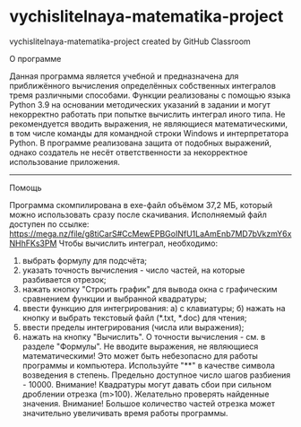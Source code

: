 # vychislitelnaya-matematika-project
vychislitelnaya-matematika-project created by GitHub Classroom


О программе

Данная программа является учебной и предназначена для приближённого вычисления определённых собственных интегралов тремя различными способами.
Функции реализованы с помощью языка Python 3.9 на основании методических указаний в задании и могут некорректно работать при попытке вычислить интеграл иного типа.
Не рекомендуется вводить выражения, не являющиеся математическими, в том числе команды для командной строки Windows и интерпретатора Python.
В программе реализована защита от подобных выражений, однако создатель не несёт ответственности за некорректное использование приложения.

_____________
Помощь

Программа скомпилирована в exe-файл объёмом 37,2 МБ, который можно использовать сразу после скачивания.
Исполняемый файл доступен по ссылке: https://mega.nz/file/g8tiCarS#CcMewEPBGoINfU1LaAmEnb7MD7bVkzmY6xNHhFKs3PM
Чтобы вычислить интеграл, необходимо:
1) выбрать формулу для подсчёта;
2) указать точность вычисления - число частей, на которые разбивается отрезок;
3) нажать кнопку "Строить график" для вывода окна с графическим сравнением функции и выбранной квадратуры;
4) ввести функцию для интегрирования:
   a) с клавиатуры;
   б) нажать на кнопку и выбрать текстовый файл (*.txt, *.doc) для чтения;
5) ввести пределы интегрирования (числа или выражения);
6) нажать на кнопку "Вычислить".
О точности вычисления - см. в разделе "Формулы".
Не вводите выражения, не являющиеся математическими! Это может быть небезопасно для работы программы и компьютера.
Используйте "**" в качестве символа возведения в степень.
Предельно доступное число шагов разбиения - 10000.
Внимание! Квадратуры могут давать сбои при сильном дроблении отрезка (m>100). Желательно проверять найденные значения.
Внимание! Большое количество частей отрезка может значительно увеличивать время работы программы.
